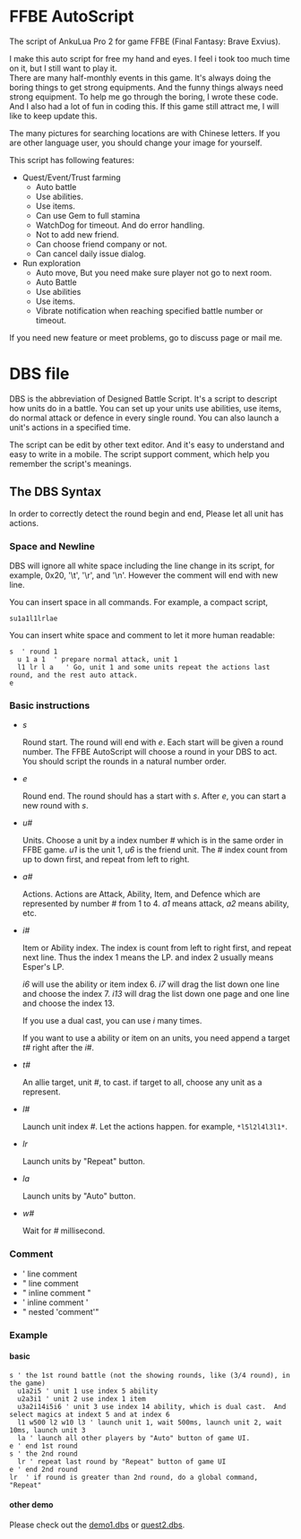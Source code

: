 # FFBE AutoScript
The script of AnkuLua Pro 2 for game FFBE (Final Fantasy: Brave Exvius).

I make this auto script for free my hand and eyes.  I feel i took too much time on it, but I still want to play it.  
There are many half-monthly events in this game.  It's always doing the boring things to get strong equipments.  And the funny things always need strong equipment.
To help me go through the boring, I wrote these code.  And I also had a lot of fun in coding this.  If this game still attract me, I will
like to keep update this.

The many pictures for searching locations are with Chinese letters.  If you are other language user, you should change your image for yourself.

This script has following features:
* Quest/Event/Trust farming
  * Auto battle
  * Use abilities.
  * Use items.
  * Can use Gem to full stamina
  * WatchDog for timeout.  And do error handling.
  * Not to add new friend.
  * Can choose friend company or not.
  * Can cancel daily issue dialog.
* Run exploration
  * Auto move, But you need make sure player not go to next room.
  * Auto Battle
  * Use abilities
  * Use items.
  * Vibrate notification when reaching specified battle number or timeout.

If you need new feature or meet problems, go to discuss page or mail me.


# DBS file
DBS is the abbreviation of Designed Battle Script. It's a script to descript how
units do in a battle. You can set up your units use abilities, use items, do
normal attack or defence in every single round. You can also launch a unit's
actions in a specified time.

The script can be edit by other text editor. And it's easy to understand and
easy to write in a mobile. The script support comment, which help you remember
the script's meanings.

## The DBS Syntax
  In order to correctly detect the round begin and end, Please let all unit has
  actions.

### Space and Newline
DBS will ignore all white space including the line change in its script, for 
example, 0x20, '\t', '\r', and '\n'.  However the comment will end with new line.

You can insert space in all commands.  For example, a compact script,

    su1a1l1lrlae

You can insert white space and comment to let it more human readable:

    s  ' round 1
      u 1 a 1  ' prepare normal attack, unit 1
      l1 lr l a   ' Go, unit 1 and some units repeat the actions last round, and the rest auto attack.
    e

### Basic instructions
* *s*

  Round start.  The round will end with *e*.  Each start will be given a round
  number. The FFBE AutoScript will choose a round in your DBS to act. You should
  script the rounds in a natural number order.

* *e*

  Round end.  The round should has a start with *s*.  After *e*, you can start a
  new round with *s*.

* *u#*

  Units. Choose a unit by a index number # which is in the same order in FFBE game.
  *u1* is the unit 1, *u6* is the friend unit. The # index count from up to
  down first, and repeat from left to right.

* *a#*

  Actions. Actions are Attack, Ability, Item, and Defence which are represented
  by number # from 1 to 4. *a1* means attack, *a2* means ability, etc.

* *i#*

  Item or Ability index.  The index is count from left to right first, and repeat
  next line.  Thus the index 1 means the LP. and index 2 usually means Esper's 
  LP.
  
  *i6* will use the ability or item index 6. *i7* will drag the list down one
  line and choose the index 7. *i13* will drag the list down one page and one
  line and choose the index 13.
  
  If you use a dual cast, you can use *i* many times.
  
  If you want to use a ability or item on an units, you need append a target
  *t#* right after the *i#*.

* *t#*

  An allie target, unit *#*, to cast. if target to all, choose any unit as a
  represent.

* *l#*

  Launch unit index *#*.  Let the actions happen.  for example, ``*l5l2l4l3l1*``.
  
* *lr*

  Launch units by "Repeat" button.

* *la*

  Launch units by "Auto" button.

* *w#*

  Wait for *#* millisecond.

<!--
* *d#*
  Wait since first unit was launched for *#* millisecond.
!-->

### Comment
* ' line comment
* " line comment
* " inline comment "
* ' inline comment '
* " nested 'comment'"

### Example
#### basic

    s ' the 1st round battle (not the showing rounds, like (3/4 round), in the game)
      u1a2i5 ' unit 1 use index 5 ability
      u2a3i1 ' unit 2 use index 1 item
      u3a2i14i5i6 ' unit 3 use index 14 ability, which is dual cast.  And select magics at indext 5 and at index 6
      l1 w500 l2 w10 l3 ' launch unit 1, wait 500ms, launch unit 2, wait 10ms, launch unit 3
      la ' launch all other players by "Auto" button of game UI.
    e ' end 1st round
    s ' the 2nd round
      lr ' repeat last round by "Repeat" button of game UI
    e ' end 2nd round
    lr  ' if round is greater than 2nd round, do a global command, "Repeat"

#### other demo
Please check out the [demo1.dbs](https://github.com/quakerntj/ffbe_autoscript/blob/master/demo1.dbs) or [quest2.dbs](https://github.com/quakerntj/ffbe_autoscript/blob/master/quest2.dbs).

